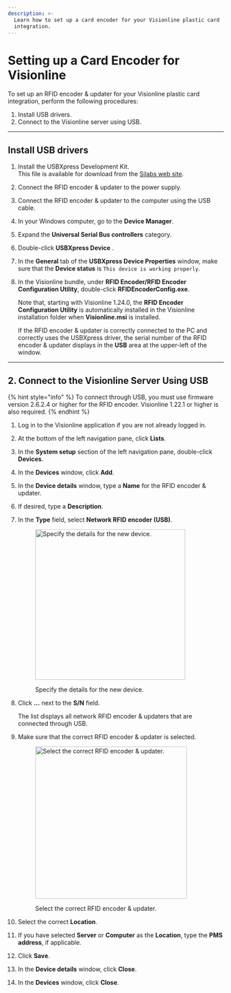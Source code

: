 ```yaml
---
description: >-
  Learn how to set up a card encoder for your Visionline plastic card
  integration.
---
```


# Setting up a Card Encoder for Visionline

To set up an RFID encoder & updater for your Visionline plastic card integration, perform the following procedures:

1. Install USB drivers.
2. Connect to the Visionline server using USB.

***

## Install USB drivers

1. Install the USBXpress Development Kit.\
   This file is available for download from the [Silabs web site](https://www.silabs.com/Support%20Documents/Software/USBXpress\_Install.exe).
2. Connect the RFID encoder & updater to the power supply.
3. Connect the RFID encoder & updater to the computer using the USB cable.
4. In your Windows computer, go to the **Device Manager**.
5. Expand the **Universal Serial Bus controllers** category.
6. Double-click **USBXpress Device** .
7. In the **General** tab of the **USBXpress Device Properties** window, make sure that the **Device status** is `This device is working properly`.
8.  In the Visionline bundle, under **RFID Encoder/RFID Encoder Configuration Utility**, double-click **RFIDEncoderConfig.exe**.

    Note that, starting with Visionline 1.24.0, the **RFID Encoder Configuration Utility** is automatically installed in the Visionline installation folder when **Visionline.msi** is installed.

    If the RFID encoder & updater is correctly connected to the PC and correctly uses the USBXpress driver, the serial number of the RFID encoder & updater displays in the **USB** area at the upper-left of the window.

***

## 2. Connect to the Visionline Server Using USB

{% hint style="info" %}
To connect through USB, you must use firmware version 2.6.2.4 or higher for the RFID encoder. Visionline 1.22.1 or higher is also required.
{% endhint %}

1. Log in to the Visionline application if you are not already logged in.
2. At the bottom of the left navigation pane, click **Lists**.
3. In the **System setup** section of the left navigation pane, double-click **Devices**.
4. In the **Devices** window, click **Add**.
5. In the **Device details** window, type a **Name** for the RFID encoder & updater.
6. If desired, type a **Description**.
7.  In the **Type** field, select **Network RFID encoder (USB)**.

    <figure><img src="../../../.gitbook/assets/Screenshot 2024-08-02 at 12.48.46 AM.png" alt="Specify the details for the new device." width="350"><figcaption><p>Specify the details for the new device.</p></figcaption></figure>
8.  Click **...** next to the **S/N** field.

    The list displays all network RFID encoder & updaters that are connected through USB.
9.  Make sure that the correct RFID encoder & updater is selected.

    <figure><img src="../../../.gitbook/assets/Screenshot 2024-08-02 at 12.48.25 AM.png" alt="Select the correct RFID encoder &#x26; updater." width="354"><figcaption><p>Select the correct RFID encoder &#x26; updater.</p></figcaption></figure>
10. Select the correct **Location**.
11. If you have selected **Server** or **Computer** as the **Location**, type the **PMS address**, if applicable.
12. Click **Save**.
13. In the **Device details** window, click **Close**.
14. In the **Devices** window, click **Close**.
